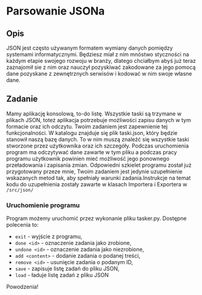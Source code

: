 # Parsowanie JSONa

## Opis
JSON jest często używanym formatem wymiany danych pomiędzy systemami informatycznymi. Będziesz miał z nim mnóstwo
styczności na każdym etapie swojego rozwoju w branży, dlatego chciałbym abyś już teraz zaznajomił sie z nim oraz nauczył
pozyskiwać zakodowane za jego pomocą dane pozyskane z zewnętrznych serwisów i kodować w nim swoje własne dane. 

## Zadanie
Mamy aplikację konsolową, to-do listę. Wszystkie taski są trzymane w plikach JSON, toteż aplikacja potrzebuje
możliwości zapisu danych w tym formacie oraz ich odczytu. Twoim zadaniem jest zapewnienie tej funkcjonalności.
W katalogu znajduje się plik taski.json, który będzie stanowił naszą bazę danych. To w nim muszą znaleźć się wszystkie
taski stworzone przez użytkownika oraz ich szczegóły. Podczas uruchomienia program ma odczytywać dane zawarte w tym
pliku a podczas pracy programu użytkownik powinien mieć możliwość jego ponownego przeładowania i zapisania zmian.
Odpowiedni szkielet programu został już przygotowany przeze mnie, Twoim zadaniem jest jedynie uzupełnienie wskazanych
metod tak, aby spełniały warunki zadania.Instrukcje na temat kodu do uzupełnienia zostały zawarte w klasach Importera i
Exportera w 
`/src/json/`

### Uruchomienie programu
Program możemy uruchomić przez wykonanie pliku tasker.py. Dostępne polecenia to:
* `exit` - wyjście z programu, 
* `done <id>` - oznaczenie zadania jako zrobione,
* `undone <id>` - oznaczenie zadania jako niezrobione, 
* `add <content>` - dodanie zadania o podanej treści,
* `remove <id>` - usunięcie zadania o podanym ID,
* `save` - zapisuje listę zadań do pliku JSON, 
* `load` - ładuje listę zadań z pliku JSON


Powodzenia!